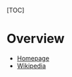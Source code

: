 [TOC]

# Overview
- [Homepage](http://www.openssh.com/)
- [Wikipedia](https://en.wikipedia.org/wiki/OpenSSH)

